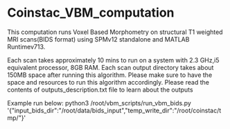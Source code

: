 # Coinstac_VBM_computation
This computation runs Voxel Based Morphometry on structural T1 weighted MRI scans(BIDS format) using SPMv12 standalone and MATLAB Runtimev713.

Each scan takes approximately 10 mins to run on a system with 2.3 GHz,i5 equivalent processor, 8GB RAM. Each scan output directory takes about 150MB space after running this algorithm. Please make sure to have the space and resources to run this algorithm accordingly. Please read the contents of outputs_description.txt file to learn about the outputs

Example run below:
python3 /root/vbm_scripts/run_vbm_bids.py '{"input_bids_dir":"/root/data/bids_input","temp_write_dir":"/root/coinstac/tmp/"}'
